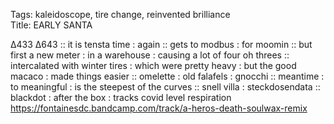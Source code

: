 Tags: kaleidoscope, tire change, reinvented brilliance    
Title: EARLY SANTA
  
∆433 ∆643 :: it is tensta time : again :: gets to modbus : for moomin :: but first a new meter : in a warehouse : causing a lot of four oh threes :: intercalated with winter tires : which were pretty heavy : but the good macaco : made things easier :: omelette : old falafels : gnocchi :: meantime : to meaningful : is the steepest of the curves :: snell villa : steckdosendata :: blackdot : after the box : tracks covid level respiration
<https://fontainesdc.bandcamp.com/track/a-heros-death-soulwax-remix>  

